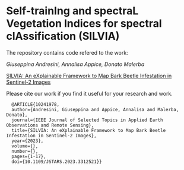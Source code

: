 # Self-trainIng and spectraL Vegetation Indices for spectral clAssification (SILVIA)


The repository contains code refered to the work:

_Giuseppina Andresini, Annalisa Appice, Donato Malerba_

[SILVIA: An eXplainable Framework to Map Bark Beetle Infestation in Sentinel-2 Images](https://ieeexplore.ieee.org/document/10241978)

Please cite our work if you find it useful for your research and work.
```
  @ARTICLE{10241978,
  author={Andresini, Giuseppina and Appice, Annalisa and Malerba, Donato},
  journal={IEEE Journal of Selected Topics in Applied Earth Observations and Remote Sensing}, 
  title={SILVIA: An eXplainable Framework to Map Bark Beetle Infestation in Sentinel-2 Images}, 
  year={2023},
  volume={},
  number={},
  pages={1-17},
  doi={10.1109/JSTARS.2023.3312521}}
```

